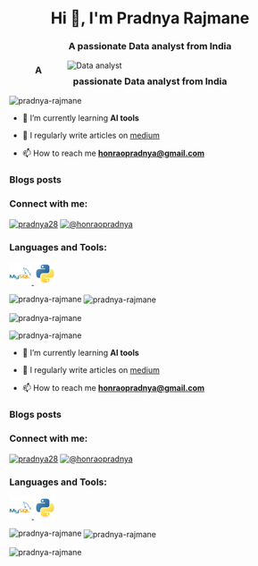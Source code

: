 <h1 align="center">Hi 👋, I'm Pradnya Rajmane</h1>
<h3 align="center">A passionate Data analyst from India</h3>
<img align="right"alt="Data analyst"width="400"src="https://th.bing.com/th?id=OIP._HFjXH8bCe0wQT9Zu3SVggHaFj&w=210&h=157&c=8&rs=1&qlt=90&o=6&dpr=1.5&pid=3.1&rm=2">
<h3 align="center">A passionate Data analyst from India</h3>

<p align="left"> <img src="https://komarev.com/ghpvc/?username=pradnya-rajmane&label=Profile%20views&color=0e75b6&style=flat" alt="pradnya-rajmane" /> </p>

- 🌱 I’m currently learning **AI tools**

- 📝 I regularly write articles on [medium](medium)

- 📫 How to reach me **honraopradnya@gmail.com**

### Blogs posts
<!-- BLOG-POST-LIST:START -->
<!-- BLOG-POST-LIST:END -->

<h3 align="left">Connect with me:</h3>
<p align="left">
<a href="https://linkedin.com/in/pradnya28" target="blank"><img align="center" src="https://raw.githubusercontent.com/rahuldkjain/github-profile-readme-generator/master/src/images/icons/Social/linked-in-alt.svg" alt="pradnya28" height="30" width="40" /></a>
<a href="https://medium.com/@honraopradnya" target="blank"><img align="center" src="https://raw.githubusercontent.com/rahuldkjain/github-profile-readme-generator/master/src/images/icons/Social/medium.svg" alt="@honraopradnya" height="30" width="40" /></a>
</p>

<h3 align="left">Languages and Tools:</h3>
<p align="left"> <a href="https://www.mysql.com/" target="_blank" rel="noreferrer"> <img src="https://raw.githubusercontent.com/devicons/devicon/master/icons/mysql/mysql-original-wordmark.svg" alt="mysql" width="40" height="40"/> </a> <a href="https://www.python.org" target="_blank" rel="noreferrer"> <img src="https://raw.githubusercontent.com/devicons/devicon/master/icons/python/python-original.svg" alt="python" width="40" height="40"/> </a> </p>

<p><img align="left" src="https://github-readme-stats.vercel.app/api/top-langs?username=pradnya-rajmane&show_icons=true&locale=en&layout=compact" alt="pradnya-rajmane" /></p>

<p>&nbsp;<img align="center" src="https://github-readme-stats.vercel.app/api?username=pradnya-rajmane&show_icons=true&locale=en" alt="pradnya-rajmane" /></p>

<p><img align="center" src="https://github-readme-streak-stats.herokuapp.com/?user=pradnya-rajmane&" alt="pradnya-rajmane" /></p>


<p align="left"> <img src="https://komarev.com/ghpvc/?username=pradnya-rajmane&label=Profile%20views&color=0e75b6&style=flat" alt="pradnya-rajmane" /> </p>

- 🌱 I’m currently learning **AI tools**

- 📝 I regularly write articles on [medium](medium)

- 📫 How to reach me **honraopradnya@gmail.com**

### Blogs posts
<!-- BLOG-POST-LIST:START -->
<!-- BLOG-POST-LIST:END -->

<h3 align="left">Connect with me:</h3>
<p align="left">
<a href="https://linkedin.com/in/pradnya28" target="blank"><img align="center" src="https://raw.githubusercontent.com/rahuldkjain/github-profile-readme-generator/master/src/images/icons/Social/linked-in-alt.svg" alt="pradnya28" height="30" width="40" /></a>
<a href="https://medium.com/@honraopradnya" target="blank"><img align="center" src="https://raw.githubusercontent.com/rahuldkjain/github-profile-readme-generator/master/src/images/icons/Social/medium.svg" alt="@honraopradnya" height="30" width="40" /></a>
</p>

<h3 align="left">Languages and Tools:</h3>
<p align="left"> <a href="https://www.mysql.com/" target="_blank" rel="noreferrer"> <img src="https://raw.githubusercontent.com/devicons/devicon/master/icons/mysql/mysql-original-wordmark.svg" alt="mysql" width="40" height="40"/> </a> <a href="https://www.python.org" target="_blank" rel="noreferrer"> <img src="https://raw.githubusercontent.com/devicons/devicon/master/icons/python/python-original.svg" alt="python" width="40" height="40"/> </a> </p>

<p><img align="left" src="https://github-readme-stats.vercel.app/api/top-langs?username=pradnya-rajmane&show_icons=true&locale=en&layout=compact" alt="pradnya-rajmane" /></p>

<p>&nbsp;<img align="center" src="https://github-readme-stats.vercel.app/api?username=pradnya-rajmane&show_icons=true&locale=en" alt="pradnya-rajmane" /></p>

<p><img align="center" src="https://github-readme-streak-stats.herokuapp.com/?user=pradnya-rajmane&" alt="pradnya-rajmane" /></p>
